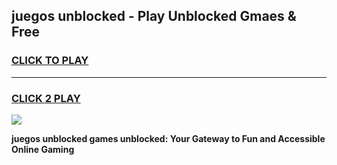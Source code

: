 
## juegos unblocked - Play Unblocked Gmaes & Free
<h3>
<a href="https://news.freeplayer.one?title=juegos_unblocked&ref=16F">CLICK TO PLAY</a></h3>
<hr>

<h3>
<a href="https://news.freeplayer.one?title=juegos_unblocked&ref=16F">CLICK 2 PLAY</a>
  
</h3>

<a href="https://news.freeplayer.one?title=juegos_unblocked&ref=16F/"><img src="https://clearcache.store/games.png"></a>


**juegos unblocked games unblocked: Your Gateway to Fun and Accessible Online Gaming**
